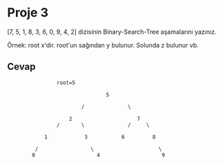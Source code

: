# Proje 3
[7, 5, 1, 8, 3, 6, 0, 9, 4, 2] dizisinin Binary-Search-Tree aşamalarını yazınız.

Örnek: root x'dir. root'un sağından y bulunur. Solunda z bulunur vb.

## Cevap

                    root=5 

                                    5  

                            /              \

                        2                     7
                    /       \              /     \

                1            3           6         8
                
             /                 \                     \
            0                    4                    9